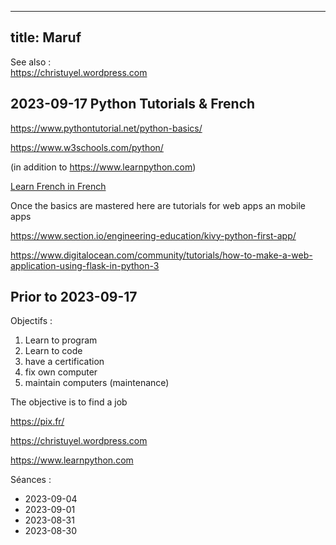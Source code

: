 
---
title: Maruf
---

See also :  
https://christuyel.wordpress.com

## 2023-09-17 Python Tutorials & French

https://www.pythontutorial.net/python-basics/

https://www.w3schools.com/python/

(in addition to https://www.learnpython.com)

[Learn French in French](/way/apprendrelefrancais.md)

Once the basics are mastered here are tutorials for web apps an mobile apps

https://www.section.io/engineering-education/kivy-python-first-app/

https://www.digitalocean.com/community/tutorials/how-to-make-a-web-application-using-flask-in-python-3



## Prior to 2023-09-17

Objectifs :

1. Learn to program 
2. Learn to code
3. have a certification
4. fix own computer
5. maintain computers (maintenance)

The objective is to find a job

https://pix.fr/

https://christuyel.wordpress.com

https://www.learnpython.com

Séances :
- 2023-09-04
- 2023-09-01
- 2023-08-31
- 2023-08-30



